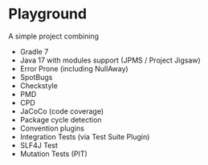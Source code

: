 # Playground
A simple project combining
 * Gradle 7
 * Java 17 with modules support (JPMS / Project Jigsaw)
 * Error Prone (including NullAway)
 * SpotBugs
 * Checkstyle
 * PMD
 * CPD
 * JaCoCo (code coverage)
 * Package cycle detection
 * Convention plugins
 * Integration Tests (via Test Suite Plugin)
 * SLF4J Test
 * Mutation Tests (PIT)